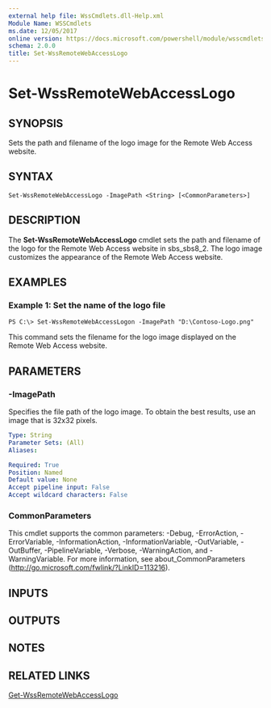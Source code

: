 ```yaml
---
external help file: WssCmdlets.dll-Help.xml
Module Name: WSSCmdlets
ms.date: 12/05/2017
online version: https://docs.microsoft.com/powershell/module/wsscmdlets/set-wssremotewebaccesslogo?view=windowsserver2012r2-ps&wt.mc_id=ps-gethelp
schema: 2.0.0
title: Set-WssRemoteWebAccessLogo
---
```


# Set-WssRemoteWebAccessLogo

## SYNOPSIS
Sets the path and filename of the logo image for the Remote Web Access website.

## SYNTAX

```
Set-WssRemoteWebAccessLogo -ImagePath <String> [<CommonParameters>]
```

## DESCRIPTION
The **Set-WssRemoteWebAccessLogo** cmdlet sets the path and filename of the logo for the Remote Web Access website in sbs_sbs8_2.
The logo image customizes the appearance of the Remote Web Access website.

## EXAMPLES

### Example 1: Set the name of the logo file
```
PS C:\> Set-WssRemoteWebAccessLogon -ImagePath "D:\Contoso-Logo.png"
```

This command sets the filename for the logo image displayed on the Remote Web Access website.

## PARAMETERS

### -ImagePath
Specifies the file path of the logo image.
To obtain the best results, use an image that is 32x32 pixels.

```yaml
Type: String
Parameter Sets: (All)
Aliases: 

Required: True
Position: Named
Default value: None
Accept pipeline input: False
Accept wildcard characters: False
```

### CommonParameters
This cmdlet supports the common parameters: -Debug, -ErrorAction, -ErrorVariable, -InformationAction, -InformationVariable, -OutVariable, -OutBuffer, -PipelineVariable, -Verbose, -WarningAction, and -WarningVariable. For more information, see about_CommonParameters (http://go.microsoft.com/fwlink/?LinkID=113216).

## INPUTS

## OUTPUTS

## NOTES

## RELATED LINKS

[Get-WssRemoteWebAccessLogo](./Get-WssRemoteWebAccessLogo.md)


